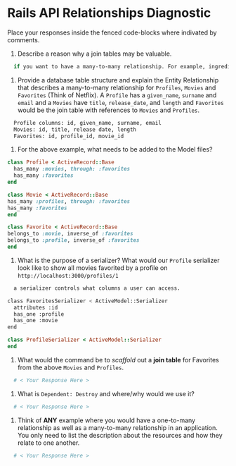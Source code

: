 # Rails API Relationships Diagnostic

Place your responses inside the fenced code-blocks where indivated by comments.

1.  Describe a reason why a join tables may be valuable.

```sh
  if you want to have a many-to-many relationship. For example, ingredients appear in many different recipes, and recipes have many different ingredients. Since they're on separate tables, you need a join table
```

1.  Provide a database table structure and explain the Entity Relationship that
describes a many-to-many relationship for `Profiles`, `Movies` and `Favorites`
(Think of Netflix). A `Profile` has a `given_name`, `surname` and `email` and a
`Movies` have `title`, `release_date`, and `length` and `Favorites` would be the
join table with references to `Movies` and `Profiles`.

```sh
  Profile columns: id, given_name, surname, email
  Movies: id, title, release date, length
  Favorites: id, profile_id, movie_id
```

1.  For the above example, what needs to be added to the Model files?

```rb
class Profile < ActiveRecord::Base
  has_many :movies, through: :favorites
  has_many :favorites
end
```

```rb
class Movie < ActiveRecord::Base
has_many :profiles, through: :favorites
has_many :favorites
end
```

```rb
class Favorite < ActiveRecord::Base
belongs_to :movie, inverse_of :favorites
belongs_to :profile, inverse_of :favorites
end
```

1.  What is the purpose of a serializer? What would our `Profile` serializer look
like to show all movies favorited by a profile on
`http://localhost:3000/profiles/1`

```sh
  a serializer controls what columns a user can access.

class FavoritesSerializer < ActiveModel::Serializer
  attributes :id
  has_one :profile
  has_one :movie
end

```

```rb
class ProfileSerializer < ActiveModel::Serializer
end
```

1.  What would the command be to _scaffold_ out a **join table** for Favorites from
the above `Movies` and `Profiles`.

```sh
  # < Your Response Here >
```

1.  What is `Dependent: Destroy` and where/why would we use it?

```sh
  # < Your Response Here >
```

1.  Think of **ANY** example where you would have a one-to-many relationship as well
as a many-to-many relationship in an application. You only need to list the
description about the resources and how they relate to one another.

```sh
  # < Your Response Here >
```
